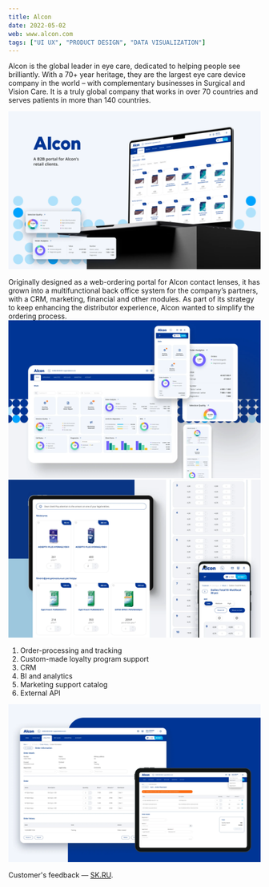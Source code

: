 ```yaml
---
title: Alcon
date: 2022-05-02
web: www.alcon.com
tags: ["UI UX", "PRODUCT DESIGN", "DATA VISUALIZATION"]
---
```


Alcon is the global leader in eye care, dedicated to helping people see brilliantly. With a 70+ year heritage, they are the largest eye care device company in the world – with complementary businesses in Surgical and Vision Care. It is a truly global company that works in over 70 countries and serves patients in more than 140 countries.

![1-alc-desktop@2x](./1-alc-desktop@2x.webp)

Originally designed as a web-ordering portal for Alcon contact lenses, it has grown into a multifunctional back office system for the company’s partners, with a CRM, marketing, financial and other modules.
As part of its strategy to keep enhancing the distributor experience, Alcon wanted to simplify the ordering process.
![2-alc-desktop@2x](./2-alc-desktop@2x.webp)
![3-alc-desktop@2x](./3-alc-desktop@2x.webp)
1. Order-processing and tracking
2. Custom-made loyalty program support
3. CRM
4. BI and analytics
5. Marketing support catalog
6. External API

![4-alc-desktop@2x](./4-alc-desktop@2x.webp)

Customer's feedback  — [SK.RU](https://sk.ru/news/rezident-skolkovo-vnedril-svoyu-razrabotku-v-servis-kompanii-alcon/ "external linK").
